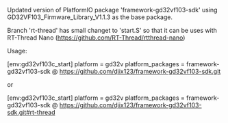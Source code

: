 Updated version of PlatformIO package 'framework-gd32vf103-sdk' using GD32VF103_Firmware_Library_V1.1.3 as the base package.

Branch 'rt-thread' has small changet to 'start.S' so that it can be uses with RT-Thread Nano
(https://github.com/RT-Thread/rtthread-nano)

Usage:


[env:gd32vf103c_start]
platform = gd32v
platform_packages =
    framework-gd32vf103-sdk @ https://github.com/djix123/framework-gd32vf103-sdk.git

or

[env:gd32vf103c_start]
platform = gd32v
platform_packages =
    framework-gd32vf103-sdk @ https://github.com/djix123/framework-gd32vf103-sdk.git#rt-thread

